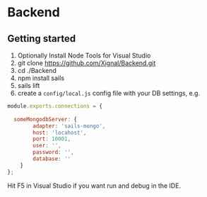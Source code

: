 Backend
=======

## Getting started

1. Optionally Install Node Tools for Visual Studio 
1. git clone https://github.com/Xignal/Backend.git
1. cd ./Backend
1. npm install sails 
1. sails lift 
1. create a `config/local.js` config file with your DB settings, e.g.

```javascript
module.exports.connections = {
    
  someMongodbServer: {
        adapter: 'sails-mongo',
        host: 'locahost',
        port: 10001,
        user: '',
        password: '',
        database: ''
    }    
};
```

Hit F5 in Visual Studio if you want run and debug in the IDE.
